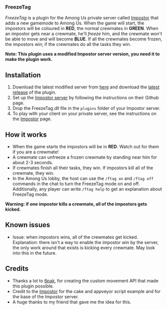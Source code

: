 ### FreezeTag

*FreezeTag* is a plugin for the Among Us private server called [Impostor](https://github.com/Impostor/Impostor) that adds a new gamemode to Among Us. When the game will start, the impostors will be coloured in **RED**, the normal crewmates in **GREEN**. When an impostor gets near a crewmate, he'll *freeze* him, and the crewmate won't be able to move and will become **BLUE**. If all the crewmates become frozen, the impostors win; if the crewmates do all the tasks they win.

**Note: This plugin uses a modified Impostor server version, you need it to make the plugin work.**

## Installation
1. Download the latest modified server from [here](https://ci.appveyor.com/project/LorenzoPapi/freezetag/build/artifacts) and download the [latest release](https://github.com/LorenzoPapi/FreezeTag/releases) of the plugin.
2. Set up the [Impostor server](https://github.com/Impostor/Impostor) by following the instructions on their Github page.
3. Drop the FreezeTag.dll file in the `plugins` folder of your Impostor server.
4. To play with your client on your private server, see the instructions on the [Impostor](https://github.com/Impostor/Impostor) page.

## How it works
- When the game starts the impostors will be in **RED**. Watch out for them if you are a crewmate!
- A crewmate can unfreeze a frozen crewmate by standing near him for about 2-3 seconds.
- If crewmates finish all their tasks, they win. If impostors kill all of the crewmate, they win.
- In the Among Us lobby, the host can use the `/ftag on` and `/ftag off` commands in the chat to turn the FreezeTag mode on and off. Additionally, any player can write `/ftag help` to get an explanation about FreezeTag mode.

**Warning: if one impostor kills a crewmate, all of the impostors gets kicked.**

## Known issues
- Issue: when impostors wins, all of the crewmates get kicked. Explanation: there isn't a way to enable the impostor win by the server, the only work around that exists is kicking every crewmate. May look into this in the future.

## Credits
- Thanks a lot to [6pak](https://github.com/6pak), for creating the custom movement API that made this plugin possible.
- Credit to the [Impostor](https://github.com/Impostor/Impostor) for the cake and appveyor script example and for the base of the Impostor server.
- A huge thanks to my friend that gave me the idea for this.
